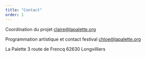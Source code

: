 ```yaml
---
title: "Contact"
order: 1
---
```

Coordination du projet
claire@lapalette.org


Programmation artistique et contact festival
chloe@lapalette.org 

La Palette
3 route de Frencq
62630 Longvilliers 